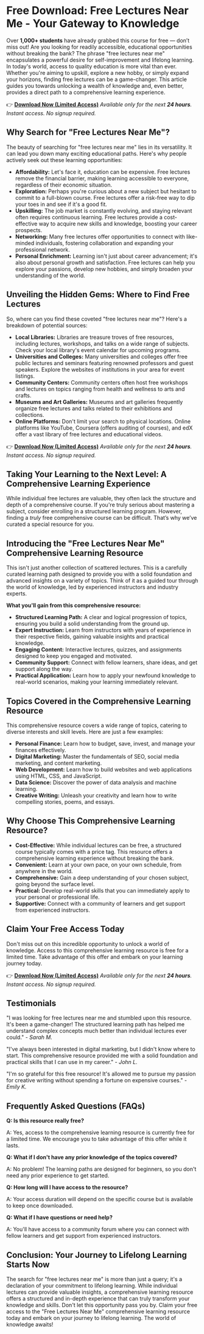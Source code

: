 # Free Download: Free Lectures Near Me - Your Gateway to Knowledge

Over **1,000+ students** have already grabbed this course for free — don’t miss out! Are you looking for readily accessible, educational opportunities without breaking the bank? The phrase "free lectures near me" encapsulates a powerful desire for self-improvement and lifelong learning. In today's world, access to quality education is more vital than ever. Whether you're aiming to upskill, explore a new hobby, or simply expand your horizons, finding free lectures can be a game-changer. This article guides you towards unlocking a wealth of knowledge and, even better, provides a direct path to a comprehensive learning experience.

👉 [**Download Now (Limited Access)**](https://udemywork.com/free-lectures-near-me)
_Available only for the next **24 hours**. Instant access. No signup required._

## Why Search for "Free Lectures Near Me"?

The beauty of searching for "free lectures near me" lies in its versatility. It can lead you down many exciting educational paths. Here's why people actively seek out these learning opportunities:

*   **Affordability:** Let's face it, education can be expensive. Free lectures remove the financial barrier, making learning accessible to everyone, regardless of their economic situation.
*   **Exploration:** Perhaps you're curious about a new subject but hesitant to commit to a full-blown course. Free lectures offer a risk-free way to dip your toes in and see if it's a good fit.
*   **Upskilling:** The job market is constantly evolving, and staying relevant often requires continuous learning. Free lectures provide a cost-effective way to acquire new skills and knowledge, boosting your career prospects.
*   **Networking:** Many free lectures offer opportunities to connect with like-minded individuals, fostering collaboration and expanding your professional network.
*   **Personal Enrichment:** Learning isn't just about career advancement; it's also about personal growth and satisfaction. Free lectures can help you explore your passions, develop new hobbies, and simply broaden your understanding of the world.

## Unveiling the Hidden Gems: Where to Find Free Lectures

So, where can you find these coveted "free lectures near me"? Here's a breakdown of potential sources:

*   **Local Libraries:** Libraries are treasure troves of free resources, including lectures, workshops, and talks on a wide range of subjects. Check your local library's event calendar for upcoming programs.
*   **Universities and Colleges:** Many universities and colleges offer free public lectures and seminars featuring renowned professors and guest speakers. Explore the websites of institutions in your area for event listings.
*   **Community Centers:** Community centers often host free workshops and lectures on topics ranging from health and wellness to arts and crafts.
*   **Museums and Art Galleries:** Museums and art galleries frequently organize free lectures and talks related to their exhibitions and collections.
*   **Online Platforms:** Don't limit your search to physical locations. Online platforms like YouTube, Coursera (offers auditing of courses), and edX offer a vast library of free lectures and educational videos.

👉 [**Download Now (Limited Access)**](https://udemywork.com/free-lectures-near-me)
_Available only for the next **24 hours**. Instant access. No signup required._

## Taking Your Learning to the Next Level: A Comprehensive Learning Experience

While individual free lectures are valuable, they often lack the structure and depth of a comprehensive course. If you're truly serious about mastering a subject, consider enrolling in a structured learning program. However, finding a *truly* free comprehensive course can be difficult. That’s why we’ve curated a special resource for you.

## Introducing the "Free Lectures Near Me" Comprehensive Learning Resource

This isn't just another collection of scattered lectures. This is a carefully curated learning path designed to provide you with a solid foundation and advanced insights on a variety of topics. Think of it as a guided tour through the world of knowledge, led by experienced instructors and industry experts.

**What you'll gain from this comprehensive resource:**

*   **Structured Learning Path:** A clear and logical progression of topics, ensuring you build a solid understanding from the ground up.
*   **Expert Instruction:** Learn from instructors with years of experience in their respective fields, gaining valuable insights and practical knowledge.
*   **Engaging Content:** Interactive lectures, quizzes, and assignments designed to keep you engaged and motivated.
*   **Community Support:** Connect with fellow learners, share ideas, and get support along the way.
*   **Practical Application:** Learn how to apply your newfound knowledge to real-world scenarios, making your learning immediately relevant.

## Topics Covered in the Comprehensive Learning Resource

This comprehensive resource covers a wide range of topics, catering to diverse interests and skill levels. Here are just a few examples:

*   **Personal Finance:** Learn how to budget, save, invest, and manage your finances effectively.
*   **Digital Marketing:** Master the fundamentals of SEO, social media marketing, and content marketing.
*   **Web Development:** Learn how to build websites and web applications using HTML, CSS, and JavaScript.
*   **Data Science:** Discover the power of data analysis and machine learning.
*   **Creative Writing:** Unleash your creativity and learn how to write compelling stories, poems, and essays.

## Why Choose This Comprehensive Learning Resource?

*   **Cost-Effective:** While individual lectures can be free, a structured course typically comes with a price tag. This resource offers a comprehensive learning experience without breaking the bank.
*   **Convenient:** Learn at your own pace, on your own schedule, from anywhere in the world.
*   **Comprehensive:** Gain a deep understanding of your chosen subject, going beyond the surface level.
*   **Practical:** Develop real-world skills that you can immediately apply to your personal or professional life.
*   **Supportive:** Connect with a community of learners and get support from experienced instructors.

## Claim Your Free Access Today

Don't miss out on this incredible opportunity to unlock a world of knowledge. Access to this comprehensive learning resource is free for a limited time. Take advantage of this offer and embark on your learning journey today.

👉 [**Download Now (Limited Access)**](https://udemywork.com/free-lectures-near-me)
_Available only for the next **24 hours**. Instant access. No signup required._

## Testimonials

"I was looking for free lectures near me and stumbled upon this resource. It's been a game-changer! The structured learning path has helped me understand complex concepts much better than individual lectures ever could." - *Sarah M.*

"I've always been interested in digital marketing, but I didn't know where to start. This comprehensive resource provided me with a solid foundation and practical skills that I can use in my career." - *John L.*

"I'm so grateful for this free resource! It's allowed me to pursue my passion for creative writing without spending a fortune on expensive courses." - *Emily K.*

## Frequently Asked Questions (FAQs)

**Q: Is this resource really free?**

A: Yes, access to the comprehensive learning resource is currently free for a limited time. We encourage you to take advantage of this offer while it lasts.

**Q: What if I don't have any prior knowledge of the topics covered?**

A: No problem! The learning paths are designed for beginners, so you don't need any prior experience to get started.

**Q: How long will I have access to the resource?**

A: Your access duration will depend on the specific course but is available to keep once downloaded.

**Q: What if I have questions or need help?**

A: You'll have access to a community forum where you can connect with fellow learners and get support from experienced instructors.

## Conclusion: Your Journey to Lifelong Learning Starts Now

The search for "free lectures near me" is more than just a query; it's a declaration of your commitment to lifelong learning. While individual lectures can provide valuable insights, a comprehensive learning resource offers a structured and in-depth experience that can truly transform your knowledge and skills. Don't let this opportunity pass you by. Claim your free access to the "Free Lectures Near Me" comprehensive learning resource today and embark on your journey to lifelong learning. The world of knowledge awaits!
